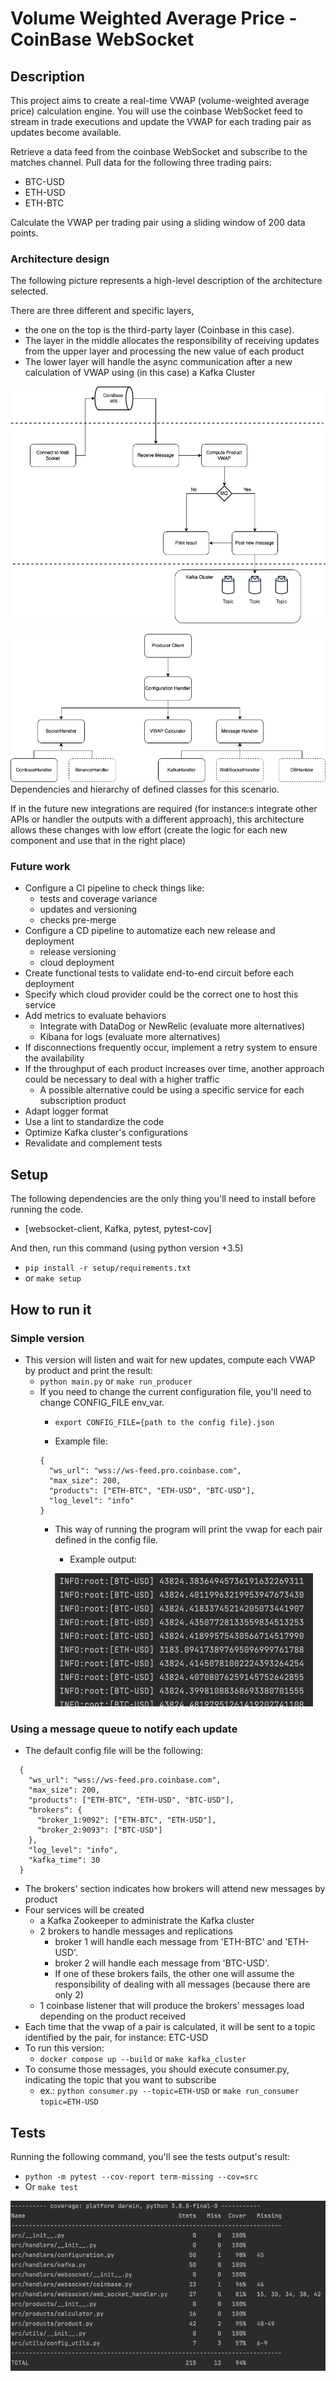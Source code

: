 # Volume Weighted Average Price - CoinBase WebSocket

## Description

This project aims to create a real-time VWAP (volume-weighted average price) calculation engine. You
will use the coinbase WebSocket feed to stream in trade executions and update the VWAP for each trading pair
as updates become available.

Retrieve a data feed from the coinbase WebSocket and subscribe to the matches channel. Pull data for
the following three trading pairs:
- BTC-USD
- ETH-USD
- ETH-BTC

Calculate the VWAP per trading pair using a sliding window of 200 data points.

### Architecture design

The following picture represents a high-level description of the architecture selected. 

There are three different and specific layers, 
- the one on the top is the third-party layer (Coinbase in this case). 
- The layer in the middle allocates the responsibility of receiving updates from the upper layer and processing the new value of each product 
- The lower layer will handle the async communication after a new calculation of VWAP using (in this case) a Kafka Cluster

![vwap_flow.png](documentation/vwap_flow.png)


![vwap_classes.png](documentation/vwap_classes.png)
Dependencies and hierarchy of defined classes for this scenario. 

If in the future new integrations are required (for instance:s integrate other APIs or handler the outputs with 
a different approach), this architecture allows these changes with low effort (create the logic for each new component and use that in the right place) 

### Future work

- Configure a CI pipeline to check things like:
  - tests and coverage variance
  - updates and versioning
  - checks pre-merge
- Configure a CD pipeline to automatize each new release and deployment
  - release versioning
  - cloud deployment
- Create functional tests to validate end-to-end circuit before each deployment
- Specify which cloud provider could be the correct one to host this service
- Add metrics to evaluate behaviors
  - Integrate with DataDog or NewRelic (evaluate more alternatives)
  - Kibana for logs (evaluate more alternatives)
- If disconnections frequently occur, implement a retry system to ensure the availability
- If the throughput of each product increases over time, another approach could be necessary to deal with a higher traffic
  - A possible alternative could be using a specific service for each subscription product
- Adapt logger format
- Use a lint to standardize the code
- Optimize Kafka cluster's configurations
- Revalidate and complement tests


## Setup

The following dependencies are the only thing you'll need to install before running the code.
- [websocket-client, Kafka, pytest, pytest-cov]

And then, run this command (using python version +3.5) 
- `pip install -r setup/requirements.txt`
- or `make setup`


## How to run it

### Simple version 

- This version will listen and wait for new updates, compute each VWAP by product and print the result:
  - `python main.py` or `make run_producer`
  - If you need to change the current configuration file, you'll need to change CONFIG_FILE env_var.
    - `export CONFIG_FILE={path to the config file}.json`
    
    - Example file:
    ```
    {
      "ws_url": "wss://ws-feed.pro.coinbase.com",
      "max_size": 200,
      "products": ["ETH-BTC", "ETH-USD", "BTC-USD"],
      "log_level": "info"
    }
    ```
    - This way of running the program will print the vwap for each pair defined in the config file.
      - Example output:
      
      ![output_example.png](documentation/output_example.png)
  
### Using a message queue to notify each update
  - The default config file will be the following:
  ```
    {
      "ws_url": "wss://ws-feed.pro.coinbase.com",
      "max_size": 200,
      "products": ["ETH-BTC", "ETH-USD", "BTC-USD"],
      "brokers": {
        "broker_1:9092": ["ETH-BTC", "ETH-USD"],
        "broker_2:9093": ["BTC-USD"]
      },
      "log_level": "info",
      "kafka_time": 30
    }
   ```

  - The brokers' section indicates how brokers will attend new messages by product
  - Four services will be created
    - a Kafka Zookeeper to administrate the Kafka cluster
    - 2 brokers to handle messages and replications
      - broker 1 will handle each message from 'ETH-BTC' and 'ETH-USD'.
      - broker 2 will handle each message from 'BTC-USD'.
      - If one of these brokers fails, the other one will assume the responsibility of dealing with all messages (because there are only 2)
    - 1 coinbase listener that will produce the brokers' messages load depending on the product received
  - Each time that the vwap of a pair is  calculated, it will be sent to a topic identified by the pair, for instance: ETC-USD
  - To run this version:
    - `docker compose up --build` or `make kafka_cluster`
  - To consume those messages, you should execute consumer.py, indicating the topic that you want to subscribe 
    - ex.: `python consumer.py --topic=ETH-USD` or `make run_consumer topic=ETH-USD`
    
    
## Tests

Running the following command, you'll see the tests output's result:

- `python -m pytest --cov-report term-missing --cov=src`
- Or `make test`

![coverage_report.png](documentation/coverage_report.png)
